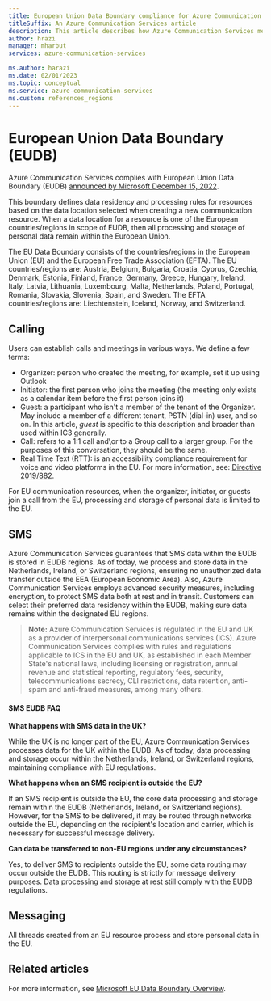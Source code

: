 ```yaml
---
title: European Union Data Boundary compliance for Azure Communication Services
titleSuffix: An Azure Communication Services article
description: This article describes how Azure Communication Services meets European Union data handling compliance laws
author: hrazi
manager: mharbut
services: azure-communication-services

ms.author: harazi
ms.date: 02/01/2023
ms.topic: conceptual
ms.service: azure-communication-services
ms.custom: references_regions
---
```


# European Union Data Boundary (EUDB)

Azure Communication Services complies with European Union Data Boundary (EUDB) [announced by Microsoft December 15, 2022](https://blogs.microsoft.com/eupolicy/2022/12/15/eu-data-boundary-cloud-rollout/). 

This boundary defines data residency and processing rules for resources based on the data location selected when creating a new communication resource. When a data location for a resource is one of the European countries/regions in scope of EUDB, then all processing and storage of personal data remain within the European Union.

The EU Data Boundary consists of the countries/regions in the European Union (EU) and the European Free Trade Association (EFTA). The EU countries/regions are: Austria, Belgium, Bulgaria, Croatia, Cyprus, Czechia, Denmark, Estonia, Finland, France, Germany, Greece, Hungary, Ireland, Italy, Latvia, Lithuania, Luxembourg, Malta, Netherlands, Poland, Portugal, Romania, Slovakia, Slovenia, Spain, and Sweden. The EFTA countries/regions are: Liechtenstein, Iceland, Norway, and Switzerland.

## Calling

Users can establish calls and meetings in various ways. We define a few terms:
- Organizer: person who created the meeting, for example, set it up using Outlook
- Initiator: the first person who joins the meeting (the meeting only exists as a calendar item before the first person joins it)
- Guest: a participant who isn't a member of the tenant of the Organizer. May include a member of a different tenant, PSTN (dial-in) user, and so on. In this article, *guest* is specific to this description and broader than used within IC3 generally.
- Call: refers to a 1:1 call and\or to a Group call to a larger group. For the purposes of this conversation, they should be the same.
- Real Time Text (RTT): is an accessibility compliance requirement for voice and video platforms in the EU. For more information, see: [Directive 2019/882](https://eur-lex.europa.eu/legal-content/EN/TXT/?uri=CELEX%3A32019L0882).

For EU communication resources, when the organizer, initiator, or guests join a call from the EU, processing and storage of personal data is limited to the EU.

## SMS

Azure Communication Services guarantees that SMS data within the EUDB is stored in EUDB regions. As of today, we process and store data in the Netherlands, Ireland, or Switzerland regions, ensuring no unauthorized data transfer outside the EEA (European Economic Area). 
Also, Azure Communication Services employs advanced security measures, including encryption, to protect SMS data both at rest and in transit. Customers can select their preferred data residency within the EUDB, making sure data remains within the designated EU regions. 

> **Note:** Azure Communication Services is regulated in the EU and UK as a provider of interpersonal communications services (ICS). Azure Communication Services complies with rules and regulations applicable to ICS in the EU and UK, as established in each Member State's national laws, including licensing or registration, annual revenue and statistical reporting, regulatory fees, security, telecommunications secrecy, CLI restrictions, data retention, anti-spam and anti-fraud measures, among many others.


#### SMS EUDB FAQ

**What happens with SMS data in the UK?** 

While the UK is no longer part of the EU, Azure Communication Services processes data for the UK within the EUDB. As of today, data processing and storage occur within the Netherlands, Ireland, or Switzerland regions, maintaining compliance with EU regulations. 

**What happens when an SMS recipient is outside the EU?** 

If an SMS recipient is outside the EU, the core data processing and storage remain within the EUDB (Netherlands, Ireland, or Switzerland regions). However, for the SMS to be delivered, it may be routed through networks outside the EU, depending on the recipient's location and carrier, which is necessary for successful message delivery. 

**Can data be transferred to non-EU regions under any circumstances?** 

Yes, to deliver SMS to recipients outside the EU, some data routing may occur outside the EUDB. This routing is strictly for message delivery purposes. Data processing and storage at rest still comply with the EUDB regulations. 


## Messaging

All threads created from an EU resource process and store personal data in the EU. 


## Related articles

For more information, see [Microsoft EU Data Boundary Overview](https://www.microsoft.com/en-us/trust-center/privacy/european-data-boundary-eudb).
